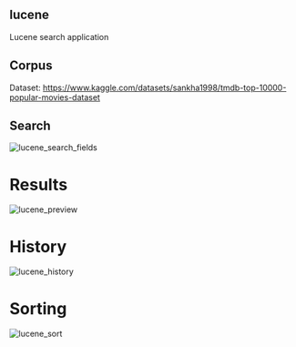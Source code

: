 ## lucene
Lucene search application

## Corpus
Dataset: https://www.kaggle.com/datasets/sankha1998/tmdb-top-10000-popular-movies-dataset  
## Search
![lucene_search_fields](https://user-images.githubusercontent.com/92267146/170763103-35afa909-dc85-4e2b-b963-122e7f808025.jpg)

# Results
![lucene_preview](https://user-images.githubusercontent.com/92267146/170761353-09013522-dbb0-4602-b01c-952dabc4b50e.jpg)

# History
![lucene_history](https://user-images.githubusercontent.com/92267146/170762477-7fe1b90f-5f39-4122-ab89-2a0af8bf4dfd.jpg)

# Sorting
![lucene_sort](https://user-images.githubusercontent.com/92267146/170762800-63cfa9bc-1acc-4190-b0d9-093938bd42c2.jpg)

